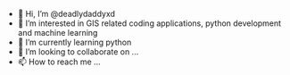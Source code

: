 - 👋 Hi, I’m @deadlydaddyxd
- 👀 I’m interested in GIS related coding applications, python development and machine learning
- 🌱 I’m currently learning python
- 💞️ I’m looking to collaborate on ...
- 📫 How to reach me ...

<!---
deadlydaddyxd/deadlydaddyxd is a ✨ special ✨ repository because its `README.md` (this file) appears on your GitHub profile.
You can click the Preview link to take a look at your changes.
--->
